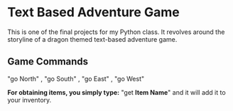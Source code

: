 # Text Based Adventure Game

This is one of the final projects for my Python class. It revolves around the storyline of a dragon themed text-based adventure game. 

## Game Commands
"go North" , "go South" , "go East" , "go West"

**For obtaining items, you simply type:** "get **Item Name**" and it will add it to your inventory.
